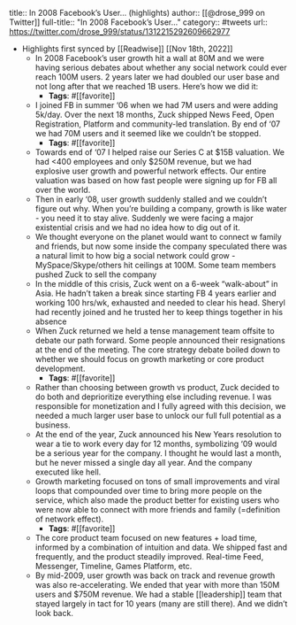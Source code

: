 title:: In 2008 Facebook’s User... (highlights)
author:: [[@drose_999 on Twitter]]
full-title:: "In 2008 Facebook’s User..."
category:: #tweets
url:: https://twitter.com/drose_999/status/1312215292609662977

- Highlights first synced by [[Readwise]] [[Nov 18th, 2022]]
	- In 2008 Facebook’s user growth hit a wall at 80M and we were having serious debates about whether any social network could ever reach 100M users. 2 years later we had doubled our user base and not long after that we reached 1B users. Here’s how we did it:
		- **Tags**: #[[favorite]]
	- I joined FB in summer ‘06 when we had 7M users and were adding 5k/day. Over the next 18 months, Zuck shipped News Feed, Open Registration, Platform and community-led translation. By end of ‘07 we had 70M users and it seemed like we couldn’t be stopped.
		- **Tags**: #[[favorite]]
	- Towards end of ‘07 I helped raise our Series C at $15B valuation. We had <400 employees and only $250M revenue, but we had explosive user growth and powerful network effects. Our entire valuation was based on how fast people were signing up for FB all over the world.
	- Then in early ‘08, user growth suddenly stalled and we couldn’t figure out why. When you’re building a company, growth is like water - you need it to stay alive. Suddenly we were facing a major existential crisis and we had no idea how to dig out of it.
	- We thought everyone on the planet would want to connect w family and friends, but now some inside the company speculated there was a natural limit to how big a social network could grow - MySpace/Skype/others hit ceilings at 100M. Some team members pushed Zuck to sell the company
	- In the middle of this crisis, Zuck went on a 6-week “walk-about” in Asia. He hadn’t taken a break since starting FB 4 years earlier and working 100 hrs/wk, exhausted and needed to clear his head. Sheryl had recently joined and he trusted her to keep things together in his absence
	- When Zuck returned we held a tense management team offsite to debate our path forward. Some people announced their resignations at the end of the meeting. The core strategy debate boiled down to whether we should focus on growth marketing or core product development.
		- **Tags**: #[[favorite]]
	- Rather than choosing between growth vs product, Zuck decided to do both and deprioritize everything else including revenue. I was responsible for monetization and I fully agreed with this decision, we needed a much larger user base to unlock our full full potential as a business.
	- At the end of the year, Zuck announced his New Years resolution to wear a tie to work every day for 12 months, symbolizing ‘09 would be a serious year for the company. I thought he would last a month, but he never missed a single day all year. And the company executed like hell.
	- Growth marketing focused on tons of small improvements and viral loops that compounded over time to bring more people on the service, which also made the product better for existing users who were now able to connect with more friends and family (=definition of network effect).
		- **Tags**: #[[favorite]]
	- The core product team focused on new features + load time, informed by a combination of intuition and data. We shipped fast and frequently, and the product steadily improved. Real-time Feed, Messenger, Timeline, Games Platform, etc.
	- By mid-2009, user growth was back on track and revenue growth was also re-accelerating. We ended that year with more than 150M users and $750M revenue. We had a stable [[leadership]] team that stayed largely in tact for 10 years (many are still there). And we didn’t look back.